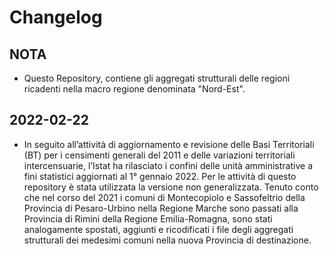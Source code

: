 # Changelog

## NOTA

- Questo Repository, contiene gli aggregati strutturali delle regioni ricadenti nella macro regione denominata "Nord-Est".

## 2022-02-22

- In seguito all’attività di aggiornamento e revisione delle Basi Territoriali (BT) per i censimenti generali del 2011 e delle variazioni territoriali intercensuarie, l’Istat ha rilasciato i confini delle unità amministrative a fini statistici aggiornati al 1° gennaio 2022. Per le attività di questo repository è stata utilizzata la versione non generalizzata. Tenuto conto che nel corso del 2021 i comuni di Montecopiolo e Sassofeltrio della Provincia di Pesaro-Urbino nella Regione Marche sono passati alla Provincia di Rimini della Regione Emilia-Romagna, sono stati analogamente spostati, aggiunti e ricodificati i file degli aggregati strutturali dei medesimi comuni nella nuova Provincia di destinazione.

